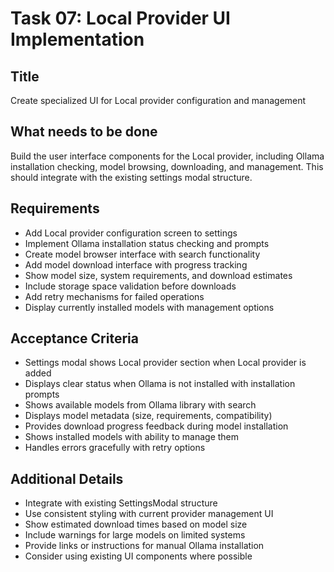 # Task 07: Local Provider UI Implementation

## Title
Create specialized UI for Local provider configuration and management

## What needs to be done
Build the user interface components for the Local provider, including Ollama installation checking, model browsing, downloading, and management. This should integrate with the existing settings modal structure.

## Requirements
- Add Local provider configuration screen to settings
- Implement Ollama installation status checking and prompts
- Create model browser interface with search functionality
- Add model download interface with progress tracking
- Show model size, system requirements, and download estimates
- Include storage space validation before downloads
- Add retry mechanisms for failed operations
- Display currently installed models with management options

## Acceptance Criteria
- Settings modal shows Local provider section when Local provider is added
- Displays clear status when Ollama is not installed with installation prompts
- Shows available models from Ollama library with search
- Displays model metadata (size, requirements, compatibility)
- Provides download progress feedback during model installation
- Shows installed models with ability to manage them
- Handles errors gracefully with retry options

## Additional Details
- Integrate with existing SettingsModal structure
- Use consistent styling with current provider management UI
- Show estimated download times based on model size
- Include warnings for large models on limited systems
- Provide links or instructions for manual Ollama installation
- Consider using existing UI components where possible